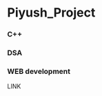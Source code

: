 # Piyush_Project
<h3>C++</h3>
<h3>DSA</h3>
<h3>WEB development</h3>
<a ref="https://www.instagram.com/produo321/?hl=en">LINK</a>
